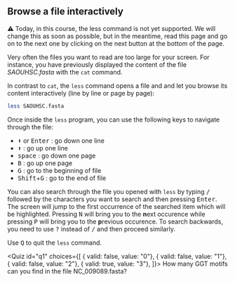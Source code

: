 <script>
import Quiz from "components/Quiz.svelte";
</script>

## Browse a file interactively

⚠️ Today, in this course, the less command is not yet supported. We will change this as soon as possible, but in the meantime, read this page and go on to the next one by clicking on the next button at the bottom of the page.

Very often the files you want to read are too large for your screen.
For instance, you have previously displayed the content of the file _SAOUHSC.fasta_ with the `cat` command.

In contrast to `cat`, the `less` command opens a file and and let you browse its content interactively (line by line or page by page): 

```bash
less SAOUHSC.fasta
```

Once inside the `less` program, you can use the following keys to navigate through the file:

- <kbd>⬇️</kbd> or <kbd>Enter</kbd> : go down one line
- <kbd>⬆️</kbd> : go up one line
- <kbd>space</kbd> : go down one page
- <kbd>B</kbd> : go up one page
- <kbd>G</kbd> : go to the beginning of file
- <kbd>Shift</kbd>+<kbd>G</kbd> : go to the end of file

You can also search through the file you opened with `less` by typing <kbd>/</kbd> followed by the characters you want to search and then pressing <kbd>Enter</kbd>. 
The screen will jump to the first occurrence of the searched item which will be highlighted.
Pressing <kbd>N</kbd> will bring you to the **n**ext occurence while pressing <kbd>P</kbd> will bring you to the **p**revious occurence.
To search backwards, you need to use <kbd>?</kbd> instead of <kbd>/</kbd> and then proceed similarly.

Use <kbd>Q</kbd> to quit the `less` command.

<Quiz id="q1" choices={[
	{ valid: false, value: "0"},
	{ valid: false, value: "1"},
  { valid: false, value: "2"},
	{ valid: true, value: "3"},
]}>
	<span slot="prompt">
		How many GGT motifs can you find in the file NC_009089.fasta?
	</span>
</Quiz>

